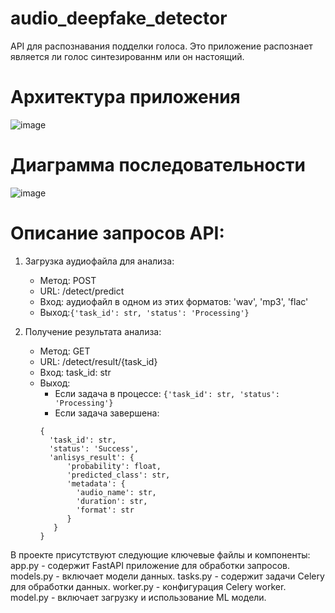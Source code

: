 # audio_deepfake_detector

API для распознавания подделки голоса. Это приложение распознает является ли голос синтезированнм или он настоящий.

# Архитектура приложения
![image](https://github.com/KamyshanskijGA/audio_deepfake_detector/assets/86370005/6a629854-1544-4945-bd77-5641776f7563)

# Диаграмма последовательности
![image](https://github.com/KamyshanskijGA/audio_deepfake_detector/assets/86370005/91524a7c-cea0-4a48-ab29-51abbc1a5e41)

# Описание запросов API:
1. Загрузка аудиофайла для анализа:
    - Метод: POST
    - URL: /detect/predict
    - Вход: аудиофайл  в одном из этих форматов: 'wav', 'mp3', 'flac'
    - Выход:```{'task_id': str, 'status': 'Processing'}```

2. Получение результата анализа:
    - Метод: GET
    - URL: /detect/result/{task_id}
    - Вход: task_id: str
    - Выход:
        - Если задача в процессе: ```{'task_id': str, 'status': 'Processing'}```
        - Если задача завершена: 
      ```
      {
        'task_id': str, 
        'status': 'Success', 
        'anlisys_result': {
            'probability': float, 
            'predicted_class': str, 
            'metadata': {
              'audio_name': str, 
              'duration': str, 
              'format': str
            }
         }
      }
      ```
В проекте присутствуют следующие ключевые файлы и компоненты:
app.py - содержит FastAPI приложение для обработки запросов.
models.py - включает модели данных.
tasks.py - содержит задачи Celery для обработки данных.
worker.py - конфигурация Celery worker.
model.py - включает загрузку и использование ML модели.
